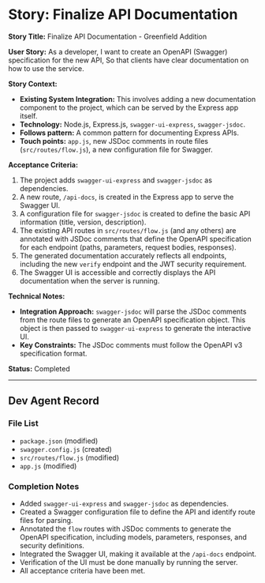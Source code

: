 # Story: Finalize API Documentation

**Story Title:** Finalize API Documentation - Greenfield Addition

**User Story:**
As a developer,
I want to create an OpenAPI (Swagger) specification for the new API,
So that clients have clear documentation on how to use the service.

**Story Context:**
*   **Existing System Integration:** This involves adding a new documentation component to the project, which can be served by the Express app itself.
*   **Technology:** Node.js, Express.js, `swagger-ui-express`, `swagger-jsdoc`.
*   **Follows pattern:** A common pattern for documenting Express APIs.
*   **Touch points:** `app.js`, new JSDoc comments in route files (`src/routes/flow.js`), a new configuration file for Swagger.

**Acceptance Criteria:**
1.  The project adds `swagger-ui-express` and `swagger-jsdoc` as dependencies.
2.  A new route, `/api-docs`, is created in the Express app to serve the Swagger UI.
3.  A configuration file for `swagger-jsdoc` is created to define the basic API information (title, version, description).
4.  The existing API routes in `src/routes/flow.js` (and any others) are annotated with JSDoc comments that define the OpenAPI specification for each endpoint (paths, parameters, request bodies, responses).
5.  The generated documentation accurately reflects all endpoints, including the new `verify` endpoint and the JWT security requirement.
6.  The Swagger UI is accessible and correctly displays the API documentation when the server is running.

**Technical Notes:**
*   **Integration Approach:** `swagger-jsdoc` will parse the JSDoc comments from the route files to generate an OpenAPI specification object. This object is then passed to `swagger-ui-express` to generate the interactive UI.
*   **Key Constraints:** The JSDoc comments must follow the OpenAPI v3 specification format.

**Status:** Completed

---
## Dev Agent Record

### File List
- `package.json` (modified)
- `swagger.config.js` (created)
- `src/routes/flow.js` (modified)
- `app.js` (modified)

### Completion Notes
- Added `swagger-ui-express` and `swagger-jsdoc` as dependencies.
- Created a Swagger configuration file to define the API and identify route files for parsing.
- Annotated the `flow` routes with JSDoc comments to generate the OpenAPI specification, including models, parameters, responses, and security definitions.
- Integrated the Swagger UI, making it available at the `/api-docs` endpoint.
- Verification of the UI must be done manually by running the server.
- All acceptance criteria have been met.